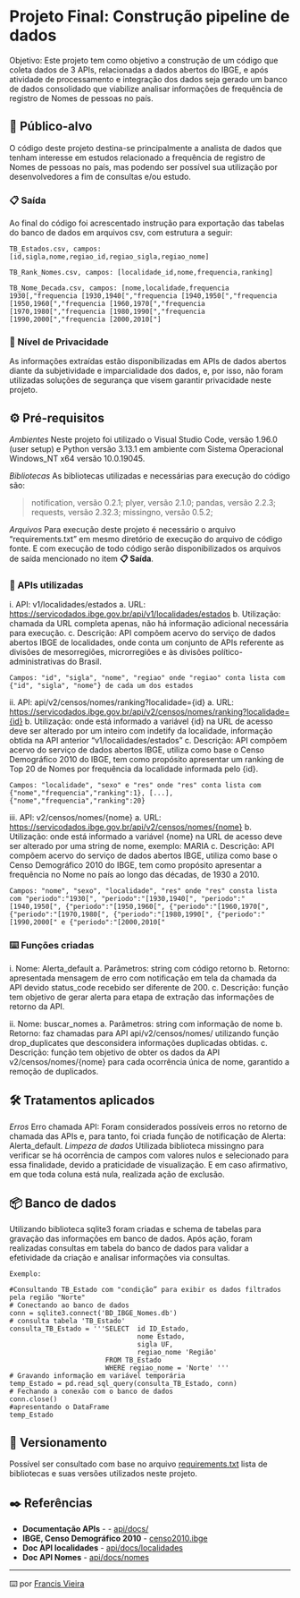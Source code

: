 # Projeto Final: Construção pipeline de dados

Objetivo: Este projeto tem como objetivo a construção de um código que coleta dados de 3 APIs, relacionadas a dados abertos do IBGE, e após atividade de processamento e integração dos dados seja gerado um banco de dados consolidado que viabilize analisar informações de frequência de registro de Nomes de pessoas no país.

## 🚀 Público-alvo

O código deste projeto destina-se principalmente a analista de dados que tenham interesse em estudos relacionado a frequência de registro de Nomes de pessoas no país, mas podendo ser possível sua utilização por desenvolvedores a fim de consultas e/ou estudo.

### 📋 Saída

Ao final do código foi acrescentado instrução para exportação das tabelas do banco de dados em arquivos csv, com estrutura a seguir:

```
TB_Estados.csv, campos: [id,sigla,nome,regiao_id,regiao_sigla,regiao_nome]
```

```
TB_Rank_Nomes.csv, campos: [localidade_id,nome,frequencia,ranking]
```

```
TB_Nome_Decada.csv, campos: [nome,localidade,frequencia 1930[,"frequencia [1930,1940[","frequencia [1940,1950[","frequencia [1950,1960[","frequencia [1960,1970[","frequencia [1970,1980[","frequencia [1980,1990[","frequencia [1990,2000[","frequencia [2000,2010["]
```

### 🔩 Nível de Privacidade

As informações extraídas estão disponibilizadas em APIs de dados abertos diante da subjetividade e imparcialidade dos dados, e, por isso, não foram utilizadas soluções de segurança que visem garantir privacidade neste projeto.

## ⚙️ Pré-requisitos

*Ambientes*
Neste projeto foi utilizado o Visual Studio Code, versão 1.96.0 (user setup) e Python versão 3.13.1 em ambiente com Sistema Operacional Windows_NT x64 versão 10.0.19045.

*Bibliotecas*
As bibliotecas utilizadas e necessárias para execução do código são:
>notification, versão 0.2.1;
>plyer, versão 2.1.0;
>pandas, versão 2.2.3;
>requests, versão 2.32.3;
>missingno, versão 0.5.2; 

*Arquivos*
Para execução deste projeto é necessário o arquivo “requirements.txt” em mesmo diretório de execução do arquivo de código fonte.
E com execução de todo código serão disponibilizados os arquivos de saída mencionado no item **📋 Saída**.


### 🔩 APIs utilizadas

i.	API: v1/localidades/estados
a.	URL: https://servicodados.ibge.gov.br/api/v1/localidades/estados
b.	Utilização: chamada da URL completa apenas, não há informação adicional necessária para execução.
c.	Descrição: API compõem acervo do serviço de dados abertos IBGE de localidades, onde conta um conjunto de APIs referente as divisões de mesorregiões, microrregiões e às divisões político-administrativas do Brasil.
```
Campos: "id", "sigla", "nome", "regiao" onde "regiao" conta lista com {"id", "sigla", "nome"} de cada um dos estados
```

ii.	API: api/v2/censos/nomes/ranking?localidade={id}
a.	URL: https://servicodados.ibge.gov.br/api/v2/censos/nomes/ranking?localidade={id}
b.	Utilização: onde está informado a variável {id} na URL de acesso deve ser alterado por um inteiro com indetify da localidade, informação obtida na API anterior “v1/localidades/estados”
c.	Descrição: API compõem acervo do serviço de dados abertos IBGE, utiliza como base o Censo Demográfico 2010 do IBGE, tem como propósito apresentar um ranking de Top 20 de Nomes por frequência da localidade informada pelo {id}.
```
Campos: "localidade", "sexo" e "res" onde "res" conta lista com {"nome","frequencia","ranking":1}, [...], {"nome","frequencia","ranking":20}
```

iii.	API: v2/censos/nomes/{nome}
a.	URL: https://servicodados.ibge.gov.br/api/v2/censos/nomes/{nome}
b.	Utilização: onde está informado a variável {nome} na URL de acesso deve ser alterado por uma string de nome, exemplo: MARIA
c.	Descrição: API compõem acervo do serviço de dados abertos IBGE, utiliza como base o Censo Demográfico 2010 do IBGE, tem como propósito apresentar a frequência no Nome no país ao longo das décadas, de 1930 a 2010.
```
Campos: "nome", "sexo", "localidade", "res" onde "res" consta lista com "periodo":"1930[", "periodo":"[1930,1940[", "periodo":"[1940,1950[", {"periodo":"[1950,1960[", {"periodo":"[1960,1970[", {"periodo":"[1970,1980[", {"periodo":"[1980,1990[", {"periodo":"[1990,2000[" e {"periodo":"[2000,2010["
```

### ⌨️ Funções criadas

i.	Nome: Alerta_default 
a.	Parâmetros: string com código retorno
b.	Retorno: apresentada mensagem de erro com notificação em tela da chamada da API devido status_code recebido ser diferente de 200.
c.	Descrição: função tem objetivo de gerar alerta para etapa de extração das informações de retorno da API.

ii.	Nome: buscar_nomes
a.	Parâmetros: string com informação de nome
b.	Retorno: faz chamadas para API api/v2/censos/nomes/ utilizando função drop_duplicates que desconsidera informações duplicadas obtidas.
c.	Descrição: função tem objetivo de obter os dados da API v2/censos/nomes/{nome} para cada ocorrência única de nome, garantido a remoção de duplicados.


## 🛠️ Tratamentos aplicados

*Erros*
Erro chamada API: Foram considerados possíveis erros no retorno de chamada das APIs e, para tanto, foi criada função de notificação de Alerta: Alerta_default.
*Limpeza de dados*
Utilizada biblioteca missingno para verificar se há ocorrência de campos com valores nulos e selecionado para essa finalidade, devido a praticidade de visualização. E em caso afirmativo, em que toda coluna está nula, realizada ação de exclusão.


## 📦 Banco de dados

Utilizando biblioteca sqlite3 foram criadas e schema de tabelas para gravação das informações em banco de dados.
Após ação, foram realizadas consultas em tabela do banco de dados para validar a efetividade da criação e analisar informações via consultas. 

```
Exemplo: 

#Consultando TB_Estado com "condição” para exibir os dados filtrados pela região "Norte"
# Conectando ao banco de dados
conn = sqlite3.connect('BD_IBGE_Nomes.db')
# consulta tabela 'TB_Estado'
consulta_TB_Estado = '''SELECT  id ID_Estado,
                                nome Estado,
                                sigla UF,
                                regiao_nome 'Região'
                        FROM TB_Estado
                        WHERE regiao_nome = 'Norte' '''
# Gravando informação em variável temporária
temp_Estado = pd.read_sql_query(consulta_TB_Estado, conn)
# Fechando a conexão com o banco de dados
conn.close()
#apresentando o DataFrame
temp_Estado

```

## 📌 Versionamento

Possível ser consultado com base no arquivo  [requirements.txt](https://github.com/Francis-Vieira/GIT_AULAS/blob/main/ProjetoFinal-python-63730/requirements.txt) lista de bibliotecas e suas versões utilizados neste projeto.

## ✒️ Referências


* **Documentação APIs** - - [api/docs/](https://servicodados.ibge.gov.br/api/docs/)
* **IBGE, Censo Demográfico 2010** - [censo2010.ibge](https://censo2010.ibge.gov.br/nomes/#/search)
* **Doc API localidades** - [api/docs/localidades](https://servicodados.ibge.gov.br/api/docs/localidades)
* **Doc API Nomes** - [api/docs/nomes](https://servicodados.ibge.gov.br/api/docs/nomes?versao=2)

---
⌨️ por [Francis Vieira](https://github.com/Francis-Vieira) 